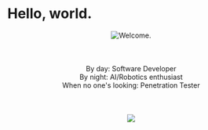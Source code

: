 # Hello, world.

<p align="center">
  <img alt="Welcome." src=https://github.com/user-attachments/assets/5db59087-4418-4a45-b21b-a50680e90566><br><br><br><br>
  By day: Software Developer<br>
  By night: AI/Robotics enthusiast<br>
  When no one's looking: Penetration Tester<br><br><br><br>
  <img src="https://github-readme-stats.vercel.app/api/top-langs/?username=Antigoni-K&theme=tokyonight"/>
</p>


